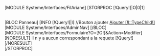 [MODULE Systeme/Interfaces/FilAriane]
[STORPROC [!Query!]|O|0|1]
	<div id="Container">
		<div id="Arbo" class="ACRelative">	
			[BLOC Panneau]
				[INFO [!Query!]|I]
				//Bouton ajouter
				<a href="/[!I::LastChild!]/Ajouter" class="KEBouton">Ajouter [!I::TypeChild!]</a>
				[MODULE Systeme/Interfaces/AdminNav]
			[/BLOC]
		</div>
		<div id="Data" class="ACRelative">
			[MODULE Systeme/Interfaces/Formulaire?O=[!O!]&Action=Modifier]
		</div>
		[NORESULT]
			Il n y a aucun correspondant a la requete [!Query!]
		[/NORESULT]
	</div>
[/STORPROC]

